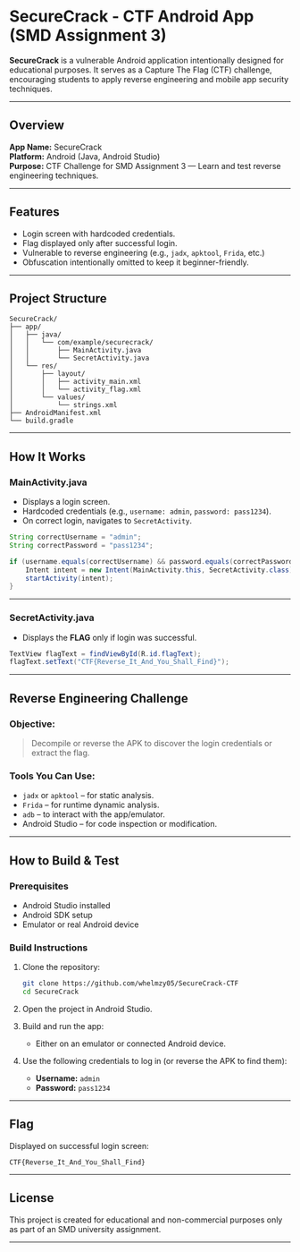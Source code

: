 # SecureCrack - CTF Android App (SMD Assignment 3)


**SecureCrack** is a vulnerable Android application intentionally designed for educational purposes. It serves as a Capture The Flag (CTF) challenge, encouraging students to apply reverse engineering and mobile app security techniques.

---

## Overview

**App Name:** SecureCrack  
**Platform:** Android (Java, Android Studio)  
**Purpose:** CTF Challenge for SMD Assignment 3 — Learn and test reverse engineering techniques.

---

## Features

- Login screen with hardcoded credentials.
- Flag displayed only after successful login.
- Vulnerable to reverse engineering (e.g., `jadx`, `apktool`, `Frida`, etc.)
- Obfuscation intentionally omitted to keep it beginner-friendly.

---

## Project Structure

```
SecureCrack/
├── app/
│   ├── java/
│   │   └── com/example/securecrack/
│   │       ├── MainActivity.java
│   │       └── SecretActivity.java
│   └── res/
│       ├── layout/
│       │   ├── activity_main.xml
│       │   └── activity_flag.xml
│       └── values/
│           └── strings.xml
├── AndroidManifest.xml
└── build.gradle
```

---

## How It Works

### MainActivity.java

- Displays a login screen.
- Hardcoded credentials (e.g., `username: admin`, `password: pass1234`).
- On correct login, navigates to `SecretActivity`.

```java
String correctUsername = "admin";
String correctPassword = "pass1234";

if (username.equals(correctUsername) && password.equals(correctPassword)) {
    Intent intent = new Intent(MainActivity.this, SecretActivity.class);
    startActivity(intent);
}
```

---

### SecretActivity.java

- Displays the **FLAG** only if login was successful.

```java
TextView flagText = findViewById(R.id.flagText);
flagText.setText("CTF{Reverse_It_And_You_Shall_Find}");
```

---

##  Reverse Engineering Challenge

### Objective:

> Decompile or reverse the APK to discover the login credentials or extract the flag.

### Tools You Can Use:

- `jadx` or `apktool` – for static analysis.
- `Frida` – for runtime dynamic analysis.
- `adb` – to interact with the app/emulator.
- Android Studio – for code inspection or modification.

---

##  How to Build & Test

### Prerequisites

- Android Studio installed
- Android SDK setup
- Emulator or real Android device

### Build Instructions

1. Clone the repository:
   ```bash
   git clone https://github.com/whelmzy05/SecureCrack-CTF
   cd SecureCrack
   ```

2. Open the project in Android Studio.

3. Build and run the app:
   - Either on an emulator or connected Android device.

4. Use the following credentials to log in (or reverse the APK to find them):
   - **Username:** `admin`
   - **Password:** `pass1234`

---

## Flag

Displayed on successful login screen:

```
CTF{Reverse_It_And_You_Shall_Find}
```

---

## License

This project is created for educational and non-commercial purposes only as part of an SMD university assignment.

---
